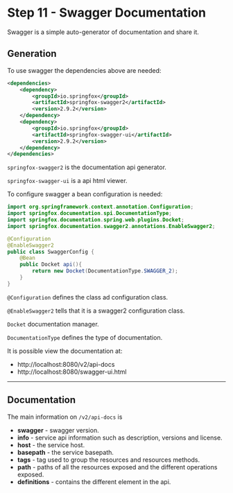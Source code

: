 # Step 11 - Swagger Documentation

Swagger is a simple auto-generator of documentation and share it.

## Generation

To use swagger the dependencies above are needed:

```xml
<dependencies>
	<dependency>
		<groupId>io.springfox</groupId>
		<artifactId>springfox-swagger2</artifactId>
		<version>2.9.2</version>
	</dependency>
	<dependency>
		<groupId>io.springfox</groupId>
		<artifactId>springfox-swagger-ui</artifactId>
		<version>2.9.2</version>
	</dependency>
</dependencies>
```
`springfox-swagger2` is the documentation api generator.

`springfox-swagger-ui` is a api html viewer.

To configure swagger a bean configuration is needed:

```java
import org.springframework.context.annotation.Configuration;
import springfox.documentation.spi.DocumentationType;
import springfox.documentation.spring.web.plugins.Docket;
import springfox.documentation.swagger2.annotations.EnableSwagger2;

@Configuration
@EnableSwagger2
public class SwaggerConfig {
    @Bean
    public Docket api(){
        return new Docket(DocumentationType.SWAGGER_2);
    }
}
```
`@Configuration` defines the class ad configuration class.

`@EnableSwagger2` tells that it is a swagger2 configuration class.

`Docket` documentation manager.

`DocumentationType` defines the type of documentation.

It is possible view the documentation at:
- http://localhost:8080/v2/api-docs
- http://localhost:8080/swagger-ui.html

---

## Documentation

The main information on `/v2/api-docs` is

- **swagger** - swagger version.
- **info** - service api information such as description, versions and license.
- **host** - the service host.
- **basepath** - the service basepath.
- **tags** - tag used to group the resources and resources methods.
- **path** - paths of all the resources exposed and the different operations exposed.
- **definitions** - contains the different element in the api.
